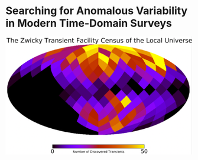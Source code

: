 # Searching for Anomalous Variability in Modern Time-Domain Surveys


![demo-lightcurve](https://github.com/AndyTza/andytza.github.io/blob/master/images/CLU_Map.png?raw=true)